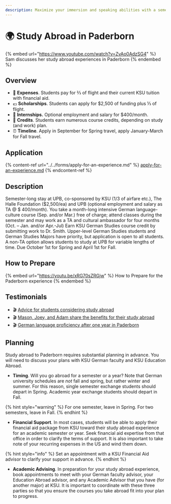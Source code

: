 ```yaml
---
description: Maximize your immersion and speaking abilities with a semester or year abroad.
---
```


# 🌍 Study Abroad in Paderborn

{% embed url="https://www.youtube.com/watch?v=ZvAo0AdzSG4" %}
Sam discusses her study abroad experiences in Paderborn
{% endembed %}

## Overview <a href="#block-39ceaa5ea21e451fbf4aa32294a683ea" id="block-39ceaa5ea21e451fbf4aa32294a683ea"></a>

* 🤑 **Expenses**. Students pay for ⅔ of flight and their current KSU tuition with financial aid.
* 💶 **Scholarships**. Students can apply for $2,500 of funding plus ⅓ of flight.
* 💼 **Internships.** Optional employment and salary for $400/month.
* 🎒 **Credits**. Students earn numerous course credits, depending on study (and work) plan.
* ⏰ **Timeline**. Apply in September for Spring travel, apply January-March for Fall travel.

## Application <a href="#block-3363568cbd514e7db4048664e47c4e41" id="block-3363568cbd514e7db4048664e47c4e41"></a>

{% content-ref url="../../forms/apply-for-an-experience.md" %}
[apply-for-an-experience.md](../../forms/apply-for-an-experience.md)
{% endcontent-ref %}

## Description <a href="#block-e8708236fa6e44099e7cd24114719cce" id="block-e8708236fa6e44099e7cd24114719cce"></a>

Semester-long stay at UPB, co-sponsored by KSU (1/3 of airfare etc.), The Halle Foundation ($2,500/ea) and UPB (optional employment and salary as TA @ $ 400/month). You take a month-long intensive German language-culture course (Sep. and/or Mar.) free of charge; attend classes during the semester and may work as a TA and cultural ambassador for four months (Oct. – Jan. and/or Apr.-Jul) Earn KSU German Studies course credit by submitting work to Dr. Smith. Upper-level German Studies students and German Studies Majors have priority, but application is open to all students. A non-TA option allows students to study at UPB for variable lengths of time. Due October 1st for Spring and April 1st for Fall.

## How to Prepare <a href="#block-974064ad0d214af9a4e7baf31edabc8b" id="block-974064ad0d214af9a4e7baf31edabc8b"></a>

{% embed url="https://youtu.be/xRG70sZRGjw" %}
How to Prepare for the Paderborn experience
{% endembed %}

## Testimonials <a href="#block-3f5f2968f13748ba810a8d225911986f" id="block-3f5f2968f13748ba810a8d225911986f"></a>

* 🎬 [Advice for students considering study abroad](https://www.youtube.com/watch?v=9l0qv6Wqm0U)
* 🎬 [Mason, Joey, and Adam share the benefits for their study abroad](https://www.youtube.com/watch?v=z8RJ4rJ8-SM)
* 🎬 [German language proficiency after one year in Paderborn](https://youtu.be/jZGPkbB4Gvk)

## Planning <a href="#block-4a5233e554524d65b27799a177e23402" id="block-4a5233e554524d65b27799a177e23402"></a>

Study abroad to Paderborn requires substantial planning in advance. You will need to discuss your plans with KSU German faculty and KSU Education Abroad.

* **Timing**. Will you go abroad for a semester or a year? Note that German university schedules are _not_ fall and spring, but rather winter and summer. For this reason, single semester exchange students should depart in Spring. Academic year exchange students should depart in Fall.

{% hint style="warning" %}
For one semester, leave in Spring. For two semesters, leave in Fall.
{% endhint %}

* **Financial Support**. In most cases, students will be able to apply their financial aid package from KSU toward their study abroad experience for an academic semester or year. Seek financial aid expertise from that office in order to clarify the terms of support. It is also important to take note of your recurring expenses in the US and wind them down.

{% hint style="info" %}
Set an appointment with a KSU Financial Aid advisor to clarify your support in advance.
{% endhint %}

* **Academic Advising**. In preparation for your study abroad experience, book appointments to meet with your German faculty advisor, your Education Abroad advisor, and any Academic Advisor that you have (for another major) at KSU. It is important to coordinate with these three parties so that you ensure the courses you take abroad fit into your plan to progress.
